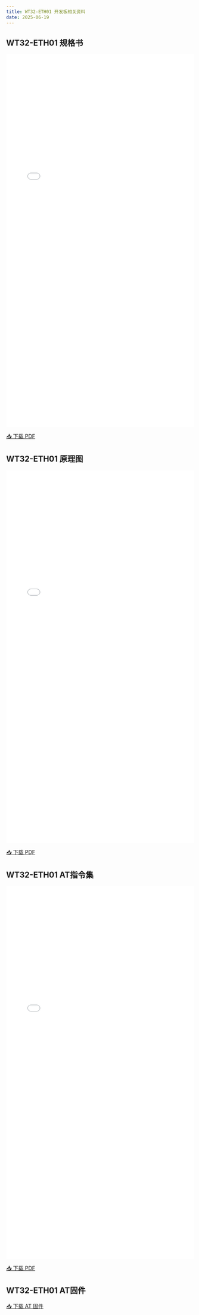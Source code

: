 ```yaml
---
title: WT32-ETH01 开发板相关资料
date: 2025-06-19
---
```


## WT32-ETH01 规格书

<iframe src="/docs/assets/WT32-ETH01/WT32-ETH01_V1.4规格书.pdf#toolbar=0&navpanes=0" width="100%" height="1000px" style="border:none;"></iframe>

[📥 下载 PDF](/docs/assets/WT32-ETH01/WT32-ETH01_V1.4规格书.pdf)  

## WT32-ETH01 原理图

<iframe src="/docs/assets/WT32-ETH01/WT32-ETH01_V1.4原理图.pdf#toolbar=0&navpanes=0" width="100%" height="1000px" style="border:none;"></iframe>

[📥 下载 PDF](/docs/assets/WT32-ETH01/WT32-ETH01_V1.4原理图.pdf)  

## WT32-ETH01 AT指令集

<iframe src="/docs/assets/WT32-ETH01/WT32-ETH01_V1.1AT指令集.pdf#toolbar=0&navpanes=0" width="100%" height="1000px" style="border:none;"></iframe>

[📥 下载 PDF](/docs/assets/WT32-ETH01/WT32-ETH01_V1.1AT指令集.pdf)  

## WT32-ETH01 AT固件

[📥 下载 AT 固件](/docs/assets/WT32-ETH01/WT32-ETH01_V1.2.bin)  
